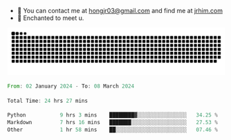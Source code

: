 - 📧 You can contact me at hongjr03@gmail.com and find me at [jrhim.com](https://jrhim.com/)
- 💜 Enchanted to meet u.

![snake_animation](https://raw.githubusercontent.com/hongjr03/hongjr03/output/github-contribution-grid-snake.svg)

<!--START_SECTION:waka-->

```rust
From: 02 January 2024 - To: 08 March 2024

Total Time: 24 hrs 27 mins

Python           9 hrs 3 mins    ████████▓░░░░░░░░░░░░░░░░   34.25 %
Markdown         7 hrs 16 mins   ███████░░░░░░░░░░░░░░░░░░   27.53 %
Other            1 hr 58 mins    ██░░░░░░░░░░░░░░░░░░░░░░░   07.46 %
```

<!--END_SECTION:waka-->

